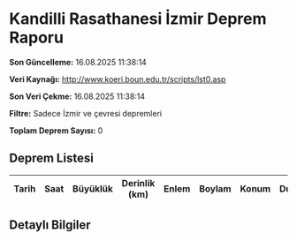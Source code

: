# Kandilli Rasathanesi İzmir Deprem Raporu

**Son Güncelleme:** 16.08.2025 11:38:14

**Veri Kaynağı:** http://www.koeri.boun.edu.tr/scripts/lst0.asp

**Son Veri Çekme:** 16.08.2025 11:38:14

**Filtre:** Sadece İzmir ve çevresi depremleri

**Toplam Deprem Sayısı:** 0

## Deprem Listesi

| Tarih | Saat | Büyüklük | Derinlik (km) | Enlem | Boylam | Konum | Durum |
|-------|------|----------|---------------|-------|--------|-------|-------|

## Detaylı Bilgiler


